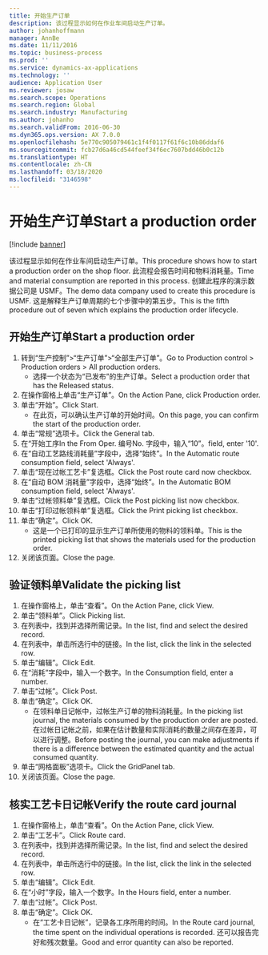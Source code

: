 ```yaml
---
title: 开始生产订单
description: 该过程显示如何在作业车间启动生产订单。
author: johanhoffmann
manager: AnnBe
ms.date: 11/11/2016
ms.topic: business-process
ms.prod: ''
ms.service: dynamics-ax-applications
ms.technology: ''
audience: Application User
ms.reviewer: josaw
ms.search.scope: Operations
ms.search.region: Global
ms.search.industry: Manufacturing
ms.author: johanho
ms.search.validFrom: 2016-06-30
ms.dyn365.ops.version: AX 7.0.0
ms.openlocfilehash: 5e770c905079461c1f4f0117f61f6c10b86ddaf6
ms.sourcegitcommit: fcb27d6a46cd544feef34f6ec7607bdd46b0c12b
ms.translationtype: HT
ms.contentlocale: zh-CN
ms.lasthandoff: 03/18/2020
ms.locfileid: "3146598"
---
```

# <a name="start-a-production-order"></a><span data-ttu-id="1dfb6-103">开始生产订单</span><span class="sxs-lookup"><span data-stu-id="1dfb6-103">Start a production order</span></span>

[!include [banner](../../includes/banner.md)]

<span data-ttu-id="1dfb6-104">该过程显示如何在作业车间启动生产订单。</span><span class="sxs-lookup"><span data-stu-id="1dfb6-104">This procedure shows how to start a production order on the shop floor.</span></span> <span data-ttu-id="1dfb6-105">此流程会报告时间和物料消耗量。</span><span class="sxs-lookup"><span data-stu-id="1dfb6-105">Time and material consumption are reported in this process.</span></span> <span data-ttu-id="1dfb6-106">创建此程序的演示数据公司是 USMF。</span><span class="sxs-lookup"><span data-stu-id="1dfb6-106">The demo data company used to create this procedure is USMF.</span></span> <span data-ttu-id="1dfb6-107">这是解释生产订单周期的七个步骤中的第五步。</span><span class="sxs-lookup"><span data-stu-id="1dfb6-107">This is the fifth procedure out of seven which explains the production order lifecycle.</span></span>


## <a name="start-a-production-order"></a><span data-ttu-id="1dfb6-108">开始生产订单</span><span class="sxs-lookup"><span data-stu-id="1dfb6-108">Start a production order</span></span>
1. <span data-ttu-id="1dfb6-109">转到“生产控制”>“生产订单”>“全部生产订单”。</span><span class="sxs-lookup"><span data-stu-id="1dfb6-109">Go to Production control > Production orders > All production orders.</span></span>
    * <span data-ttu-id="1dfb6-110">选择一个状态为“已发布”的生产订单。</span><span class="sxs-lookup"><span data-stu-id="1dfb6-110">Select a production order that has the Released status.</span></span>  
2. <span data-ttu-id="1dfb6-111">在操作窗格上单击“生产订单”。</span><span class="sxs-lookup"><span data-stu-id="1dfb6-111">On the Action Pane, click Production order.</span></span>
3. <span data-ttu-id="1dfb6-112">单击“开始”。</span><span class="sxs-lookup"><span data-stu-id="1dfb6-112">Click Start.</span></span>
    * <span data-ttu-id="1dfb6-113">在此页，可以确认生产订单的开始时间。</span><span class="sxs-lookup"><span data-stu-id="1dfb6-113">On this page, you can confirm the start of the production order.</span></span>  
4. <span data-ttu-id="1dfb6-114">单击“常规”选项卡。</span><span class="sxs-lookup"><span data-stu-id="1dfb6-114">Click the General tab.</span></span>
5. <span data-ttu-id="1dfb6-115">在“开始工序</span><span class="sxs-lookup"><span data-stu-id="1dfb6-115">In the From Oper.</span></span> <span data-ttu-id="1dfb6-116">编号</span><span class="sxs-lookup"><span data-stu-id="1dfb6-116">No.</span></span> <span data-ttu-id="1dfb6-117">字段中，输入“10”。</span><span class="sxs-lookup"><span data-stu-id="1dfb6-117">field, enter '10'.</span></span>
6. <span data-ttu-id="1dfb6-118">在“自动工艺路线消耗量”字段中，选择“始终”。</span><span class="sxs-lookup"><span data-stu-id="1dfb6-118">In the Automatic route consumption field, select 'Always'.</span></span>
7. <span data-ttu-id="1dfb6-119">单击“现在过帐工艺卡”复选框。</span><span class="sxs-lookup"><span data-stu-id="1dfb6-119">Click the Post route card now checkbox.</span></span>
8. <span data-ttu-id="1dfb6-120">在“自动 BOM 消耗量”字段中，选择“始终”。</span><span class="sxs-lookup"><span data-stu-id="1dfb6-120">In the Automatic BOM consumption field, select 'Always'.</span></span>
9. <span data-ttu-id="1dfb6-121">单击“过帐领料单”复选框。</span><span class="sxs-lookup"><span data-stu-id="1dfb6-121">Click the Post picking list now checkbox.</span></span>
10. <span data-ttu-id="1dfb6-122">单击“打印过帐领料单”复选框。</span><span class="sxs-lookup"><span data-stu-id="1dfb6-122">Click the Print picking list checkbox.</span></span>
11. <span data-ttu-id="1dfb6-123">单击“确定”。</span><span class="sxs-lookup"><span data-stu-id="1dfb6-123">Click OK.</span></span>
    * <span data-ttu-id="1dfb6-124">这是一个已打印的显示生产订单所使用的物料的领料单。</span><span class="sxs-lookup"><span data-stu-id="1dfb6-124">This is the printed picking list that shows the materials used for the production order.</span></span>  
12. <span data-ttu-id="1dfb6-125">关闭该页面。</span><span class="sxs-lookup"><span data-stu-id="1dfb6-125">Close the page.</span></span>

## <a name="validate-the-picking-list"></a><span data-ttu-id="1dfb6-126">验证领料单</span><span class="sxs-lookup"><span data-stu-id="1dfb6-126">Validate the picking list</span></span>
1. <span data-ttu-id="1dfb6-127">在操作窗格上，单击“查看”。</span><span class="sxs-lookup"><span data-stu-id="1dfb6-127">On the Action Pane, click View.</span></span>
2. <span data-ttu-id="1dfb6-128">单击“领料单”。</span><span class="sxs-lookup"><span data-stu-id="1dfb6-128">Click Picking list.</span></span>
3. <span data-ttu-id="1dfb6-129">在列表中，找到并选择所需记录。</span><span class="sxs-lookup"><span data-stu-id="1dfb6-129">In the list, find and select the desired record.</span></span>
4. <span data-ttu-id="1dfb6-130">在列表中，单击所选行中的链接。</span><span class="sxs-lookup"><span data-stu-id="1dfb6-130">In the list, click the link in the selected row.</span></span>
5. <span data-ttu-id="1dfb6-131">单击“编辑”。</span><span class="sxs-lookup"><span data-stu-id="1dfb6-131">Click Edit.</span></span>
6. <span data-ttu-id="1dfb6-132">在“消耗”字段中，输入一个数字。</span><span class="sxs-lookup"><span data-stu-id="1dfb6-132">In the Consumption field, enter a number.</span></span>
7. <span data-ttu-id="1dfb6-133">单击“过帐”。</span><span class="sxs-lookup"><span data-stu-id="1dfb6-133">Click Post.</span></span>
8. <span data-ttu-id="1dfb6-134">单击“确定”。</span><span class="sxs-lookup"><span data-stu-id="1dfb6-134">Click OK.</span></span>
    * <span data-ttu-id="1dfb6-135">在领料单日记帐中，过帐生产订单的物料消耗量。</span><span class="sxs-lookup"><span data-stu-id="1dfb6-135">In the picking list journal, the materials consumed by the production order are posted.</span></span> <span data-ttu-id="1dfb6-136">在过帐日记帐之前，如果在估计数量和实际消耗的数量之间存在差异，可以进行调整。</span><span class="sxs-lookup"><span data-stu-id="1dfb6-136">Before posting the journal, you can make adjustments if there is a difference between the estimated quantity and the actual consumed quantity.</span></span>  
9. <span data-ttu-id="1dfb6-137">单击“网格面板”选项卡。</span><span class="sxs-lookup"><span data-stu-id="1dfb6-137">Click the GridPanel tab.</span></span>
10. <span data-ttu-id="1dfb6-138">关闭该页面。</span><span class="sxs-lookup"><span data-stu-id="1dfb6-138">Close the page.</span></span>

## <a name="verify-the-route-card-journal"></a><span data-ttu-id="1dfb6-139">核实工艺卡日记帐</span><span class="sxs-lookup"><span data-stu-id="1dfb6-139">Verify the route card journal</span></span>
1. <span data-ttu-id="1dfb6-140">在操作窗格上，单击“查看”。</span><span class="sxs-lookup"><span data-stu-id="1dfb6-140">On the Action Pane, click View.</span></span>
2. <span data-ttu-id="1dfb6-141">单击“工艺卡”。</span><span class="sxs-lookup"><span data-stu-id="1dfb6-141">Click Route card.</span></span>
3. <span data-ttu-id="1dfb6-142">在列表中，找到并选择所需记录。</span><span class="sxs-lookup"><span data-stu-id="1dfb6-142">In the list, find and select the desired record.</span></span>
4. <span data-ttu-id="1dfb6-143">在列表中，单击所选行中的链接。</span><span class="sxs-lookup"><span data-stu-id="1dfb6-143">In the list, click the link in the selected row.</span></span>
5. <span data-ttu-id="1dfb6-144">单击“编辑”。</span><span class="sxs-lookup"><span data-stu-id="1dfb6-144">Click Edit.</span></span>
6. <span data-ttu-id="1dfb6-145">在“小时”字段，输入一个数字。</span><span class="sxs-lookup"><span data-stu-id="1dfb6-145">In the Hours field, enter a number.</span></span>
7. <span data-ttu-id="1dfb6-146">单击“过帐”。</span><span class="sxs-lookup"><span data-stu-id="1dfb6-146">Click Post.</span></span>
8. <span data-ttu-id="1dfb6-147">单击“确定”。</span><span class="sxs-lookup"><span data-stu-id="1dfb6-147">Click OK.</span></span>
    * <span data-ttu-id="1dfb6-148">在“工艺卡日记帐”，记录各工序所用的时间。</span><span class="sxs-lookup"><span data-stu-id="1dfb6-148">In the Route card journal, the time spent on the individual operations is recorded.</span></span> <span data-ttu-id="1dfb6-149">还可以报告完好和残次数量。</span><span class="sxs-lookup"><span data-stu-id="1dfb6-149">Good and error quantity can also be reported.</span></span>  
